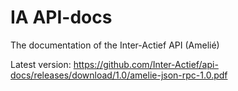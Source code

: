 # IA API-docs
The documentation of the Inter-Actief API (Amelié)

Latest version: https://github.com/Inter-Actief/api-docs/releases/download/1.0/amelie-json-rpc-1.0.pdf
